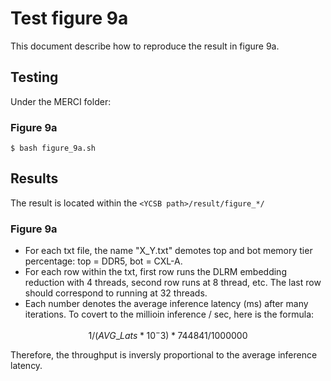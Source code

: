 # Test figure 9a
This document describe how to reproduce the result in figure 9a.

## Testing
Under the MERCI folder:
### Figure 9a
```
$ bash figure_9a.sh
```

## Results
The result is located within the `<YCSB path>/result/figure_*/`

### Figure 9a
* For each txt file, the name "X\_Y.txt" demotes top and bot memory tier percentage: top = DDR5, bot = CXL-A.
* For each row within the txt, first row runs the DLRM embedding reduction with 4 threads, second row runs at 8 thread, etc. The last row should correspond to running at 32 threads.
* Each number denotes the average inference latency (ms) after many iterations. To covert to the millioin inference / sec, here is the formula:

$$1/(AVG\_Lats * 10^-3) * 744841/1000000$$

Therefore, the throughput is inversly proportional to the average inference latency.
